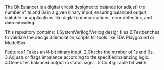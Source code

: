 The Bit Balancer is a digital circuit designed to balance (or adjust) the number of 1s and 0s in a given binary input, ensuring balanced output suitable for applications like digital communications, error detection, and data encoding.

This repository contains:
1.SystemVerilog/Verilog design files
2.Testbenches to validate the design
3.Simulation scripts for tools like EDA Playground or ModelSim

Features
1.Takes an N-bit binary input.
2.Checks the number of 1s and 0s.
3.Adjusts or flags imbalance according to the specified balancing logic.
4.Generates balanced output or status signal.
5.Configurable bit width.

